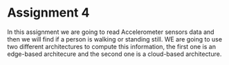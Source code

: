 # Assignment 4
In this assignment we are going to read Accelerometer sensors data and then we will find if a person is walking or standing still. 
WE are going to use two different architectures to compute this information, the first one is an edge-based architecure and the second one is a cloud-based architecture. 